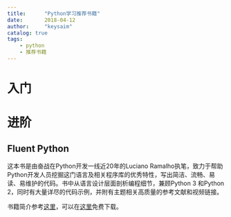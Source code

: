 ```yaml
---
title:      "Python学习推荐书籍"
date:       2018-04-12
author:     "keysaim"
catalog: true
tags:
    - python
    - 推荐书籍
---
```


# 入门

# 进阶

## Fluent Python

这本书是由奋战在Python开发一线近20年的Luciano Ramalho执笔，致力于帮助Python开发人员挖掘这门语言及相关程序库的优秀特性，写出简洁、流畅、易读、易维护的代码。书中从语言设计层面剖析编程细节，兼顾Python 3 和Python 2，同时有大量详尽的代码示例，并附有主题相关高质量的参考文献和视频链接。

书籍简介参考[这里](http://shop.oreilly.com/product/0636920032519.do)，可以在[这里](http://www.foxebook.net/fluent-python/)免费下载。
